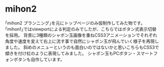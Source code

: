 mihon2
======
｢mihon2 プランニング｣を元にトップページのみ仮制作してみた物です。
｢mihon1｣ではviewportによる判定のみでしたが、こちらではボタン式表示切替を採用。
背景に3種類のシャボン玉画像を重ねCSS3アニメーションでそれぞれ角度や速度を変えて右上に流す事で自然にシャボン玉が飛んでいく様子を再現しました。
斜めのメニューというのも面白いのではないかと思いこちらもCSS3で傾きを付け虹のように表現してみました。
シャボン玉もPCボタン・スマートフォンボタンも自作しています。